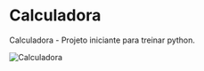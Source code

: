 # Calculadora
Calculadora - Projeto iniciante para treinar python.

![Calculadora](https://github.com/stefanyellen/Calculadora/assets/152046016/53497baf-3fcc-454a-80d5-024a49b4f752)
